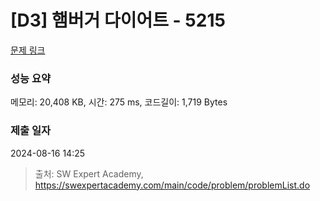 # [D3] 햄버거 다이어트 - 5215 

[문제 링크](https://swexpertacademy.com/main/code/problem/problemDetail.do?contestProbId=AWT-lPB6dHUDFAVT) 

### 성능 요약

메모리: 20,408 KB, 시간: 275 ms, 코드길이: 1,719 Bytes

### 제출 일자

2024-08-16 14:25



> 출처: SW Expert Academy, https://swexpertacademy.com/main/code/problem/problemList.do